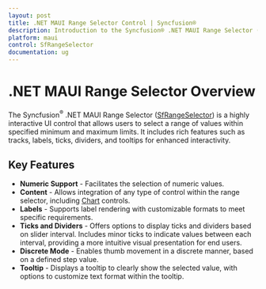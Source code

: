 ```yaml
---
layout: post
title: .NET MAUI Range Selector Control | Syncfusion®
description: Introduction to the Syncfusion® .NET MAUI Range Selector (SfRangeSelector) control, highlighting key features and functionality.
platform: maui
control: SfRangeSelector
documentation: ug
---
```


# .NET MAUI Range Selector Overview

The Syncfusion<sup>®</sup> .NET MAUI Range Selector ([SfRangeSelector](https://www.syncfusion.com/maui-controls/maui-range-selector)) is a highly interactive UI control that allows users to select a range of values within specified minimum and maximum limits. It includes rich features such as tracks, labels, ticks, dividers, and tooltips for enhanced interactivity.

## Key Features

* **Numeric Support** - Facilitates the selection of numeric values.
* **Content** - Allows integration of any type of control within the range selector, including [Chart](https://www.syncfusion.com/maui-controls/maui-cartesian-charts) controls.
* **Labels** - Supports label rendering with customizable formats to meet specific requirements.
* **Ticks and Dividers** - Offers options to display ticks and dividers based on slider interval. Includes minor ticks to indicate values between each interval, providing a more intuitive visual presentation for end users.
* **Discrete Mode** - Enables thumb movement in a discrete manner, based on a defined step value.
* **Tooltip** - Displays a tooltip to clearly show the selected value, with options to customize text format within the tooltip.
